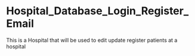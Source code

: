 # Hospital_Database_Login_Register_Email
 This is a Hospital that will be used to edit update register patients at a hospital
